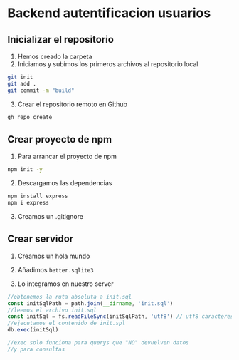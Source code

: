# Backend autentificacion usuarios

## Inicializar el repositorio

1. Hemos creado la carpeta
2. Iniciamos y subimos los primeros archivos al repositorio local

```bash
git init
git add .
git commit -m "build"
```

3. Crear el repositorio remoto en Github

```bash
gh repo create
```

## Crear proyecto de npm

1. Para arrancar el proyecto de npm

```bash
npm init -y
```

2. Descargamos las dependencias 

```bash
npm install express
npm i express
```

3. Creamos un .gitignore

## Crear servidor

1. Creamos un hola mundo
2. Añadimos `better.sqlite3`

3. Lo integramos en nuestro server
```js
//obtenemos la ruta absoluta a init.sql
const initSqlPath = path.join(__dirname, 'init.sql')
//leemos el archivo init.sql
const initSql = fs.readFileSync(initSqlPath, 'utf8') // utf8 caracteres de europa
//ejecutamos el contenido de init.spl
db.exec(initSql)

//exec solo funciona para querys que "NO" devuelven datos 
//y para consultas 
```